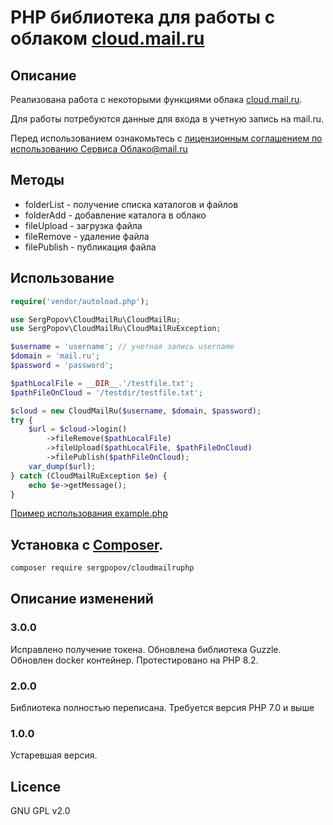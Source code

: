 # PHP библиотека для работы с облаком [cloud.mail.ru](http://cloud.mail.ru)

## Описание
Реализована работа с некоторыми функциями облака [cloud.mail.ru](http://cloud.mail.ru).

Для работы потребуются данные для входа в учетную запись на mail.ru.

Перед использованием ознакомьтесь с [лицензионным соглашением по использованию Сервиса Облако@mail.ru](https://cloud.mail.ru/LA/)

## Методы
* folderList - получение списка каталогов и файлов
* folderAdd - добавление каталога в облако
* fileUpload - загрузка файла
* fileRemove - удаление файла
* filePublish - публикация файла

## Использование
```php
require('vendor/autoload.php');

use SergPopov\CloudMailRu\CloudMailRu;
use SergPopov\CloudMailRu\CloudMailRuException;

$username = 'username'; // учетная запись username
$domain = 'mail.ru';
$password = 'password';

$pathLocalFile = __DIR__.'/testfile.txt';
$pathFileOnCloud = '/testdir/testfile.txt';

$cloud = new CloudMailRu($username, $domain, $password);
try {
    $url = $cloud->login()
        ->fileRemove($pathLocalFile)
        ->fileUpload($pathLocalFile, $pathFileOnCloud)
        ->filePublish($pathFileOnCloud);
    var_dump($url);
} catch (CloudMailRuException $e) {
    echo $e->getMessage();
}
```

[Пример использования example.php](example.php)

## Установка с [Composer](https://getcomposer.org/).
```bash
composer require sergpopov/cloudmailruphp
```

## Описание изменений

### 3.0.0
Исправлено получение токена.
Обновлена библиотека Guzzle.
Обновлен docker контейнер.
Протестировано на PHP 8.2.

### 2.0.0
Библиотека полностью переписана.
Требуется версия PHP 7.0 и выше

### 1.0.0
Устаревшая версия.

## Licence
GNU GPL v2.0
